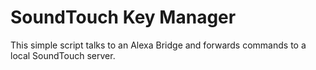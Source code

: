 # SoundTouch Key Manager
This simple script talks to an Alexa Bridge and forwards commands to a local SoundTouch server.